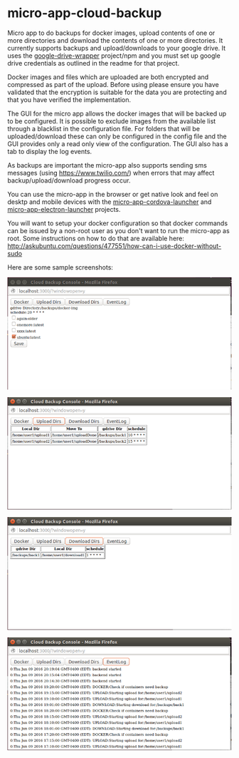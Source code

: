 # micro-app-cloud-backup

Micro app to do backups for docker images, upload contents of
one or more directories and download the contents of one or
more directories.  It currently supports backups and
upload/downloads to your google drive.  It uses
the [google-drive-wrapper](https://github.com/mhdawson/google-drive-wrapper)
project/npm and you must set up google drive credentials as
outlined in the readme for that project.

Docker images and files which are uploaded are both
encrypted and compressed as part of the upload.  Before using
please ensure you have validated that the encryption is suitable
for the data you are protecting and that you have verified the implementation.

The GUI for the micro app allows the docker images that will 
be backed up to be configured.  It is possible to exclude images
from the available list through a blacklist in the configuration
file.  For folders that will be uploaded/download these can
only be configured in the config file and the GUI provides
only a read only view of the configuration.  The GUI also
has a tab to display the log events.

As backups are important the micro-app also supports
sending sms messages (using https://www.twilio.com/) when
errors that may affect backup/upload/download progress
occur.

You can use the micro-app in the browser or get native
look and feel on desktp and mobile devices with the
[micro-app-cordova-launcher](https://github.com/mhdawson/micro-app-cordova-launcher)
and [micro-app-electron-launcher](https://github.com/mhdawson/micro-app-electron-launcher)
projects.

You will want to setup your docker configuration so that docker
commands can be issued by a non-root user as you don't want
to run the micro-app as root. Some instructions on how to do
that are available here:
http://askubuntu.com/questions/477551/how-can-i-use-docker-without-sudo

Here are some sample screenshots:

![Docker tab](https://raw.githubusercontent.com/mhdawson/micro-app-cloud-backup/master/pictures/docker.png?raw=true)

![Upload tab](https://raw.githubusercontent.com/mhdawson/micro-app-cloud-backup/master/pictures/upload.png?raw=true)

![Download tab](https://raw.githubusercontent.com/mhdawson/micro-app-cloud-backup/master/pictures/download.png?raw=true)

![EventLog tab](https://raw.githubusercontent.com/mhdawson/micro-app-cloud-backup/master/pictures/event-log.png?raw=true)



